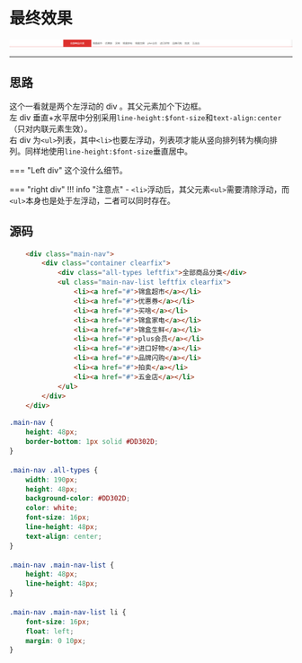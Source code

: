 # 最终效果

![](../assets/images/main-nav.png)

---

## 思路

这个一看就是两个左浮动的 div 。其父元素加个下边框。  
左 div 垂直+水平居中分别采用`line-height:$font-size`和`text-align:center`（只对内联元素生效）。  
右 div 为`<ul>`列表，其中`<li>`也要左浮动，列表项才能从竖向排列转为横向排列。同样地使用`line-height:$font-size`垂直居中。

=== "Left div"
    这个没什么细节。

=== "right div"
    !!! info "注意点"
        - `<li>`浮动后，其父元素`<ul>`需要清除浮动，而`<ul>`本身也是处于左浮动，二者可以同时存在。

## 源码

```html
    <div class="main-nav">
        <div class="container clearfix">
            <div class="all-types leftfix">全部商品分类</div>
            <ul class="main-nav-list leftfix clearfix">
                <li><a href="#">锦盒超市</a></li>
                <li><a href="#">优惠券</a></li>
                <li><a href="#">买啥</a></li>
                <li><a href="#">锦盒家电</a></li>
                <li><a href="#">锦盒生鲜</a></li>
                <li><a href="#">plus会员</a></li>
                <li><a href="#">进口好物</a></li>
                <li><a href="#">品牌闪购</a></li>
                <li><a href="#">拍卖</a></li>
                <li><a href="#">五金店</a></li>
            </ul>
        </div>
    </div>
```

```css
.main-nav {
    height: 48px;
    border-bottom: 1px solid #DD302D;
}

.main-nav .all-types {
    width: 190px;
    height: 48px;
    background-color: #DD302D;
    color: white;
    font-size: 16px;
    line-height: 48px;
    text-align: center;
}

.main-nav .main-nav-list {
    height: 48px;
    line-height: 48px;
}

.main-nav .main-nav-list li {
    font-size: 16px;
    float: left;
    margin: 0 10px;
}
```
